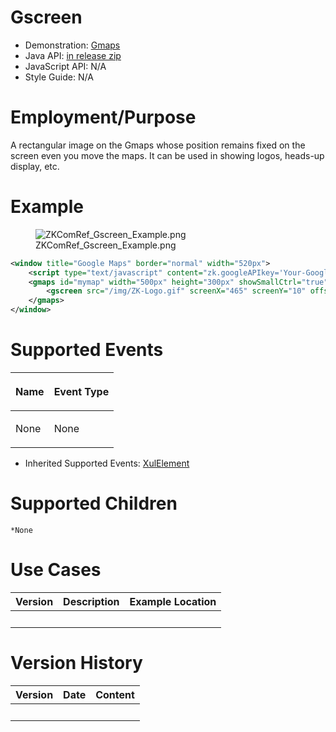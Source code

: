 

# Gscreen

- Demonstration:
  [Gmaps](http://www.zkoss.org/zkdemo/reporting/google_map)
- Java API: [in release zip](https://github.com/zkoss/zkgmapsz/releases)
- JavaScript API: N/A
- Style Guide: N/A

# Employment/Purpose

A rectangular image on the Gmaps whose position remains fixed on the
screen even you move the maps. It can be used in showing logos, heads-up
display, etc.

# Example

<figure>
<img src="ZKComRef_Gscreen_Example.png"
title="ZKComRef_Gscreen_Example.png" />
<figcaption>ZKComRef_Gscreen_Example.png</figcaption>
</figure>

``` xml
<window title="Google Maps" border="normal" width="520px">
    <script type="text/javascript" content="zk.googleAPIkey='Your-Google-API-Key'"/>
    <gmaps id="mymap" width="500px" height="300px" showSmallCtrl="true">
        <gscreen src="/img/ZK-Logo.gif" screenX="465" screenY="10" offsetX="0" offsetY="0" width="30" height="30"/>
    </gmaps>
</window>
```

# Supported Events

<table>
<thead>
<tr class="header">
<th><center>
<p>Name</p>
</center></th>
<th><center>
<p>Event Type</p>
</center></th>
</tr>
</thead>
<tbody>
<tr class="odd">
<td><p>None</p></td>
<td><p>None</p></td>
</tr>
</tbody>
</table>

- Inherited Supported Events: [
  XulElement](ZK_Component_Reference/Base_Components/XulElement#Supported_Events)

# Supported Children

`*None`

# Use Cases

| Version | Description | Example Location |
|---------|-------------|------------------|
|         |             |                  |

# Version History



| Version | Date | Content |
|---------|------|---------|
|         |      |         |


